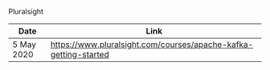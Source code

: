 Pluralsight

Date | Link
---- | ----
5 May 2020 | https://www.pluralsight.com/courses/apache-kafka-getting-started
